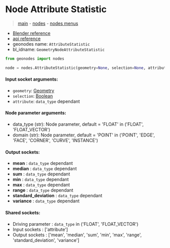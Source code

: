 # Node Attribute Statistic

> [main](../structure.md) - [nodes](nodes.md) - [nodes menus](nodes_menus.md)

- [Blender reference](https://docs.blender.org/manual/en/latest/modeling/geometry_nodes/attribute/attribute_statistic.html)
- [api reference](https://docs.blender.org/api/current/bpy.types.GeometryNodeAttributeStatistic.html)
- geonodes name: `AttributeStatistic`
- bl_idname: `GeometryNodeAttributeStatistic`

```python
from geonodes import nodes

node = nodes.AttributeStatistic(geometry=None, selection=None, attribute=None, data_type='FLOAT', domain='POINT')
```

#### Input socket arguments:

- `geometry`: [Geometry](Geometry.md)
- `selection`: [Boolean](Boolean.md)
- `attribute`: `data_type` dependant

#### Node parameter arguments:

- data_type (str): Node parameter, default = 'FLOAT' in ('FLOAT', 'FLOAT_VECTOR')
- domain (str): Node parameter, default = 'POINT' in ('POINT', 'EDGE', 'FACE', 'CORNER', 'CURVE', 'INSTANCE')

#### Output sockets:

- **mean** : ``data_type`` dependant
- **median** : ``data_type`` dependant
- **sum** : ``data_type`` dependant
- **min** : ``data_type`` dependant
- **max** : ``data_type`` dependant
- **range** : ``data_type`` dependant
- **standard_deviation** : ``data_type`` dependant
- **variance** : ``data_type`` dependant

#### Shared sockets:

- Driving parameter : ``data_type`` in ('FLOAT', 'FLOAT_VECTOR')
- Input sockets  : ['attribute']
- Output sockets : ['mean', 'median', 'sum', 'min', 'max', 'range', 'standard_deviation', 'variance']
